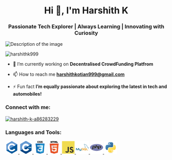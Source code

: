 <h1 align="center">Hi 👋, I'm Harshith K</h1>
<h3 align="center">Passionate Tech Explorer | Always Learning | Innovating with Curiosity</h3>

<img src="[https://example.com/image.jpg](https://user-images.githubusercontent.com/74038190/225813708-98b745f2-7d22-48cf-9150-083f1b00d6c9.gif)" alt="Description of the image">

<p align="left"> <img src="https://komarev.com/ghpvc/?username=harshithk999&label=Profile%20views&color=0e75b6&style=flat" alt="harshithk999" /> </p>

- 🔭 I’m currently working on **Decentralised CrowdFunding Platfrom**

- 📫 How to reach me **harshithkotian999@gmail.com**

- ⚡ Fun fact **I’m equally passionate about exploring the latest in tech and automobiles!**

<h3 align="left">Connect with me:</h3>
<p align="left">
<a href="https://linkedin.com/in/harshith-k-a86283229" target="blank"><img align="center" src="https://raw.githubusercontent.com/rahuldkjain/github-profile-readme-generator/master/src/images/icons/Social/linked-in-alt.svg" alt="harshith-k-a86283229" height="30" width="40" /></a>
</p>

<h3 align="left">Languages and Tools:</h3>
<p align="left"> <a href="https://www.cprogramming.com/" target="_blank" rel="noreferrer"> <img src="https://raw.githubusercontent.com/devicons/devicon/master/icons/c/c-original.svg" alt="c" width="40" height="40"/> </a> <a href="https://www.w3schools.com/cpp/" target="_blank" rel="noreferrer"> <img src="https://raw.githubusercontent.com/devicons/devicon/master/icons/cplusplus/cplusplus-original.svg" alt="cplusplus" width="40" height="40"/> </a> <a href="https://www.w3schools.com/css/" target="_blank" rel="noreferrer"> <img src="https://raw.githubusercontent.com/devicons/devicon/master/icons/css3/css3-original-wordmark.svg" alt="css3" width="40" height="40"/> </a> <a href="https://www.w3.org/html/" target="_blank" rel="noreferrer"> <img src="https://raw.githubusercontent.com/devicons/devicon/master/icons/html5/html5-original-wordmark.svg" alt="html5" width="40" height="40"/> </a> <a href="https://developer.mozilla.org/en-US/docs/Web/JavaScript" target="_blank" rel="noreferrer"> <img src="https://raw.githubusercontent.com/devicons/devicon/master/icons/javascript/javascript-original.svg" alt="javascript" width="40" height="40"/> </a> <a href="https://www.mysql.com/" target="_blank" rel="noreferrer"> <img src="https://raw.githubusercontent.com/devicons/devicon/master/icons/mysql/mysql-original-wordmark.svg" alt="mysql" width="40" height="40"/> </a> <a href="https://www.php.net" target="_blank" rel="noreferrer"> <img src="https://raw.githubusercontent.com/devicons/devicon/master/icons/php/php-original.svg" alt="php" width="40" height="40"/> </a> <a href="https://www.python.org" target="_blank" rel="noreferrer"> <img src="https://raw.githubusercontent.com/devicons/devicon/master/icons/python/python-original.svg" alt="python" width="40" height="40"/> </a> </p>
